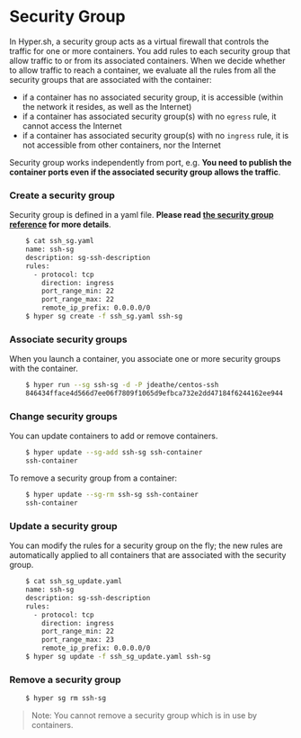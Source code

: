 # Security Group

In Hyper.sh, a security group acts as a virtual firewall that controls the traffic for one or more containers. You add rules to each security group that allow traffic to or from its associated containers.  When we decide whether to allow traffic to reach a container, we evaluate all the rules from all the security groups that are associated with the container:

- if a container has no associated security group, it is accessible (within the network it resides, as well as the Internet) 
- if a container has associated security group(s) with no `egress` rule, it cannot access the Internet
- if a container has associated security group(s) with no `ingress` rule, it is not accessible from other containers, nor the Internet

Security group works independently from port, e.g. **You need to publish the container ports even if the associated security group allows the traffic**.

### Create a security group
Security group is defined in a yaml file. **Please read [the security group reference](../../Reference/sg_ref.md) for more details**.

``` bash
	$ cat ssh_sg.yaml
	name: ssh-sg
	description: sg-ssh-description
	rules:
	  - protocol: tcp
	    direction: ingress
		port_range_min: 22
		port_range_max: 22
		remote_ip_prefix: 0.0.0.0/0
	$ hyper sg create -f ssh_sg.yaml ssh-sg
```

### Associate security groups
When you launch a container, you associate one or more security groups with the container. 

``` bash
	$ hyper run --sg ssh-sg -d -P jdeathe/centos-ssh
	846434fface4d566d7ee06f7809f1065d9efbca732e2dd47184f6244162ee944
```

### Change security groups
You can update containers to add or remove containers.

``` bash
	$ hyper update --sg-add ssh-sg ssh-container
	ssh-container
```

To remove a security group from a container:

``` bash
	$ hyper update --sg-rm ssh-sg ssh-container
	ssh-container
```

### Update a security group
You can modify the rules for a security group on the fly; the new rules are automatically applied to all containers that are associated with the security group.  

``` bash
	$ cat ssh_sg_update.yaml
	name: ssh-sg
	description: sg-ssh-description
	rules:
	  - protocol: tcp
	    direction: ingress
		port_range_min: 22
		port_range_max: 23
		remote_ip_prefix: 0.0.0.0/0
	$ hyper sg update -f ssh_sg_update.yaml ssh-sg
```

### Remove a security group

``` bash
	$ hyper sg rm ssh-sg
```
> Note: You cannot remove a security group which is in use by containers.
